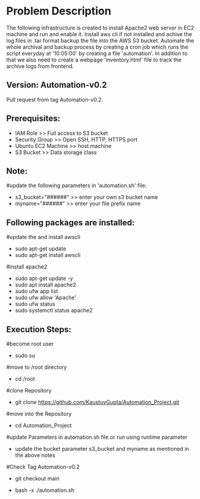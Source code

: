 # Problem Description
The following infrastructure is created to install Apache2 web server in EC2 machine and run and enable it. Install aws cli if not installed and achive the log files in .tar format backup the file into the AWS S3 bucket.
Automate the whole archival and backup process by creating a cron job which runs the script everyday at '10:05:00' by creating a file 'automation'. In addition to that we also need to create a webpage 'inventory.html' file to track the archive logs from frontend.

## Version: Automation-v0.2
Pull request from tag Automation-v0.2.

## Prerequisites:
- IAM Role >> Full access to S3 bucket
- Security Group >> Open SSH, HTTP, HTTPS port
- Ubuntu EC2 Machine >> host machine
- S3 Bucket >> Data storage class

## Note:
#update the following parameters in 'automation.sh' file:
- s3_bucket="######"  >> enter your own s3 bucket name
- myname="######"  >> enter your file prefix name

## Following packages are installed:
#update the and install awscli
- sudo apt-get update
- sudo apt-get install awscli

#install apache2
- sudo apt-get update -y
- sudo apt install apache2
- sudo ufw app list
- sudo ufw allow 'Apache'
- sudo ufw status
- sudo systemctl status apache2

## Execution Steps:

#become root user
- sudo su

#move to /root directory
- cd /root

#clone Repository
- git clone https://github.com/KaustuvGupta/Automation_Project.git

#move into the Repository
- cd Automation_Project

#update Parameters in automation.sh file or run using runtime parameter

- update the bucket parameter s3_bucket and myname as mentioned in the above notes

#Check Tag Automation-v0.2
- git checkout main

- bash -x ./automation.sh
